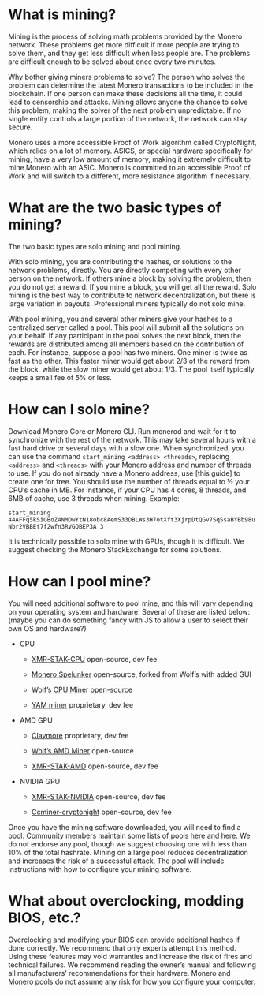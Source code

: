 # What is mining?

Mining is the process of solving math problems provided by the Monero network. These problems get more difficult if more people are trying to solve them, and they get less difficult when less people are. The problems are difficult enough to be solved about once every two minutes.

Why bother giving miners problems to solve? The person who solves the problem can determine the latest Monero transactions to be included in the blockchain. If one person can make these decisions all the time, it could lead to censorship and attacks. Mining allows anyone the chance to solve this problem, making the solver of the next problem unpredictable. If no single entity controls a large portion of the network, the network can stay secure.

Monero uses a more accessible Proof of Work algorithm called CryptoNight, which relies on a lot of memory. ASICS, or special hardware specifically for mining, have a very low amount of memory, making it extremely difficult to mine Monero with an ASIC. Monero is committed to an accessible Proof of Work and will switch to a different, more resistance algorithm if necessary.

# What are the two basic types of mining?

The two basic types are solo mining and pool mining.

With solo mining, you are contributing the hashes, or solutions to the network problems, directly. You are directly competing with every other person on the network. If others mine a block by solving the problem, then you do not get a reward. If you mine a block, you will get all the reward. Solo mining is the best way to contribute to network decentralization, but there is large variation in payouts. Professional miners typically do not solo mine.

With pool mining, you and several other miners give your hashes to a centralized server called a pool. This pool will submit all the solutions on your behalf. If any participant in the pool solves the next block, then the rewards are distributed among all members based on the contribution of each. For instance, suppose a pool has two miners. One miner is twice as fast as the other. This faster miner would get about 2/3 of the reward from the block, while the slow miner would get about 1/3. The pool itself typically keeps a small fee of 5% or less.

# How can I solo mine?

Download Monero Core or Monero CLI. Run monerod and wait for it to synchronize with the rest of the network. This may take several hours with a fast hard drive or several days with a slow one. When synchronized, you can use the command `start_mining <address> <threads>`, replacing `<address>` and `<threads>` with your Monero address and number of threads to use. If you do not already have a Monero address, use [this guide] to create one for free. You should use the number of threads equal to ½ your CPU’s cache in MB. For instance, if your CPU has 4 cores, 8 threads, and 6MB of cache, use 3 threads when mining. Example:

`start_mining 44AFFq5kSiGBoZ4NMDwYtN18obc8AemS33DBLWs3H7otXft3XjrpDtQGv7SqSsaBYBb98uNbr2VBBEt7f2wfn3RVGQBEP3A 3`

It is technically possible to solo mine with GPUs, though it is difficult. We suggest checking the Monero StackExchange for some solutions.

# How can I pool mine?

You will need additional software to pool mine, and this will vary depending on your operating system and hardware. Several of these are listed below: (maybe you can do something fancy with JS to allow a user to select their own OS and hardware?)

- CPU

  - [XMR-STAK-CPU](https://github.com/fireice-uk/xmr-stak-cpu) open-source, dev fee

  - [Monero Spelunker](https://github.com/jwinterm/monerospelunker) open-source, forked from Wolf’s with added GUI

  - [Wolf’s CPU Miner](https://github.com/OhGodAPet/cpuminer-multi) open-source

  - [YAM miner](https://mega.co.nz/#F!h0tkXSxZ!f62uoUXogkxQmP2xO8Ib-g) proprietary, dev fee

- AMD GPU

  -	[Claymore](https://bitcointalk.org/index.php?topic=638915.0) proprietary, dev fee

  -	[Wolf’s AMD Miner](https://github.com/OhGodAPet/wolf-xmr-miner/) open-source

  -	[XMR-STAK-AMD](https://github.com/fireice-uk/xmr-stak-amd) open-source, dev fee

- NVIDIA GPU

  - [XMR-STAK-NVIDIA](https://github.com/fireice-uk/xmr-stak-nvidia) open-source, dev fee

  - [Ccminer-cryptonight](https://github.com/tsiv/ccminer-cryptonight/) open-source, dev fee

Once you have the mining software downloaded, you will need to find a pool. Community members maintain some lists of pools [here](http://moneropools.com) and [here](https://www.reddit.com/r/MoneroMining/wiki/index/monero-pools). We do not endorse any pool, though we suggest choosing one with less than 10% of the total hashrate. Mining on a large pool reduces decentralization and increases the risk of a successful attack. The pool will include instructions with how to configure your mining software.

# What about overclocking, modding BIOS, etc.?

Overclocking and modifying your BIOS can provide additional hashes if done correctly. We recommend that only experts attempt this method. Using these features may void warranties and increase the risk of fires and technical failures. We recommend reading the owner’s manual and following all manufacturers’ recommendations for their hardware. Monero and Monero pools do not assume any risk for how you configure your computer.

